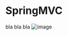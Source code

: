 # SpringMVC
bla bla bla
![image](https://user-images.githubusercontent.com/70925557/104710293-7cf07400-5752-11eb-932b-1d15e0113950.png)
